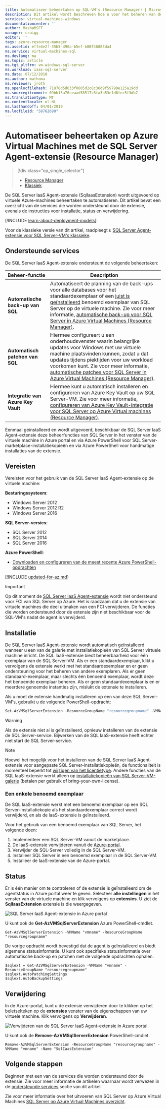 ```yaml
---
title: Automatiseer beheertaken op SQL-VM's (Resource Manager) | Microsoft Docs
description: Dit artikel wordt beschreven hoe u voor het beheren van de SQL Server agent-extensie, welke specifieke SQL Server-beheertaken worden geautomatiseerd. Het gaat hierbij om automatische back-up, automatisch patchen en integratie van Azure Sleutelkluis.
services: virtual-machines-windows
documentationcenter: ''
author: MashaMSFT
manager: craigg
editor: ''
tags: azure-resource-manager
ms.assetid: effe4e2f-35b5-490a-b5ef-b06746083da4
ms.service: virtual-machines-sql
ms.devlang: na
ms.topic: article
ms.tgt_pltfrm: vm-windows-sql-server
ms.workload: iaas-sql-server
ms.date: 07/12/2018
ms.author: mathoma
ms.reviewer: jroth
ms.openlocfilehash: 71878d5d033f0005d2c8c36d9f59799e125a19dd
ms.sourcegitcommit: 09bb15a76ceaad58517c8fa3b53e1d8fec5f3db7
ms.translationtype: MT
ms.contentlocale: nl-NL
ms.lasthandoff: 04/01/2019
ms.locfileid: "58762698"
---
```

# <a name="automate-management-tasks-on-azure-virtual-machines-with-the-sql-server-agent-extension-resource-manager"></a>Automatiseer beheertaken op Azure Virtual Machines met de SQL Server Agent-extensie (Resource Manager)
> [!div class="op_single_selector"]
> * [Resource Manager](virtual-machines-windows-sql-server-agent-extension.md)
> * [Klassiek](../sqlclassic/virtual-machines-windows-classic-sql-server-agent-extension.md)

De SQL Server IaaS Agent-extensie (SqlIaasExtension) wordt uitgevoerd op virtuele Azure-machines beheertaken te automatiseren. Dit artikel bevat een overzicht van de services die worden ondersteund door de extensie, evenals de instructies voor installatie, status en verwijdering.

[!INCLUDE [learn-about-deployment-models](../../../../includes/learn-about-deployment-models-rm-include.md)]

Voor de klassieke versie van dit artikel, raadpleegt u [SQL Server Agent-extensie voor SQL Server-VM's klassieke](../sqlclassic/virtual-machines-windows-classic-sql-server-agent-extension.md).

## <a name="supported-services"></a>Ondersteunde services
De SQL Server IaaS Agent-extensie ondersteunt de volgende beheertaken:

| Beheer-functie | Description |
| --- | --- |
| **Automatische back-up van SQL** |Automatiseert de planning van de back-ups voor alle databases voor het standaardexemplaar of een [juist is geïnstalleerd](virtual-machines-windows-sql-server-iaas-faq.md#administration) benoemd exemplaar van SQL Server op de virtuele machine. Zie voor meer informatie, [automatische back-up voor SQL Server in Azure Virtual Machines (Resource Manager)](virtual-machines-windows-sql-automated-backup.md). |
| **Automatisch patchen van SQL** |Hiermee configureert u een onderhoudsvenster waarin belangrijke updates voor Windows met uw virtuele machine plaatsvinden kunnen, zodat u dat updates tijdens piektijden voor uw workload voorkomen kunt. Zie voor meer informatie, [automatische patches voor SQL Server in Azure Virtual Machines (Resource Manager)](virtual-machines-windows-sql-automated-patching.md). |
| **Integratie van Azure Key Vault** |Hiermee kunt u automatisch installeren en configureren van Azure Key Vault op uw SQL Server-VM. Zie voor meer informatie, [configureren van Azure Key Vault-integratie voor SQL Server op Azure Virtual machines (Resource Manager)](virtual-machines-windows-ps-sql-keyvault.md). |

Eenmaal geïnstalleerd en wordt uitgevoerd, beschikbaar de SQL Server IaaS Agent-extensie deze beheerfuncties van SQL Server in het venster van de virtuele machine in Azure portal en via Azure PowerShell voor SQL Server-marketplace-installatiekopieën en via Azure PowerShell voor handmatige installaties van de extensie. 

## <a name="prerequisites"></a>Vereisten
Vereisten voor het gebruik van de SQL Server IaaS Agent-extensie op de virtuele machine:

**Besturingssysteem**:

* Windows Server 2012
* Windows Server 2012 R2
* Windows Server 2016

**SQL Server-versies**:

* SQL Server 2012
* SQL Server 2014
* SQL Server 2016

**Azure PowerShell**:

* [Downloaden en configureren van de meest recente Azure PowerShell-opdrachten](/powershell/azure/overview)

[!INCLUDE [updated-for-az.md](../../../../includes/updated-for-az.md)]

> [!IMPORTANT]
> Op dit moment de [SQL Server IaaS Agent-extensie](virtual-machines-windows-sql-server-agent-extension.md) wordt niet ondersteund voor FCI van SQL Server op Azure. Het is raadzaam dat u de extensie van virtuele machines die deel uitmaken van een FCI verwijderen. De functies die worden ondersteund door de extensie zijn niet beschikbaar voor de SQL-VM's nadat de agent is verwijderd.

## <a name="installation"></a>Installatie
De SQL Server IaaS Agent-extensie wordt automatisch geïnstalleerd wanneer u een van de galerie met installatiekopieën van SQL Server virtuele machine inricht. De SQL IaaS-extensie biedt beheerbaarheid voor één exemplaar van de SQL Server-VM. Als er een standaardexemplaar, klikt u vervolgens de extensie werkt met het standaardexemplaar en er geen ondersteuning voor het beheren van andere exemplaren. Als er geen standaard-exemplaar, maar slechts één benoemd exemplaar, wordt deze het benoemde exemplaar beheren. Als er geen standaardexemplaar is en er meerdere genoemde instanties zijn, mislukt de extensie te installeren. 



Als u moet de extensie handmatig installeren op een van deze SQL Server-VM's, gebruikt u de volgende PowerShell-opdracht:

```powershell
Set-AzVMSqlServerExtension -ResourceGroupName "resourcegroupname" -VMName "vmname" -Name "SqlIaasExtension" -Version "2.0" -Location "East US 2"
```

> [!WARNING]
> Als de extensie niet al is geïnstalleerd, opnieuw installeren van de extensie de SQL Server-service. Bijwerken van de SQL IaaS-extensie heeft echter niet start de SQL Server-service. 

> [!NOTE]
> Hoewel het mogelijk voor het installeren van de SQL Server IaaS Agent-extensie voor aangepaste SQL Server-installatiekopieën, de functionaliteit is momenteel beperkt tot [wijzigen van het licentietype](virtual-machines-windows-sql-ahb.md). Andere functies van de SQL IaaS-extensie werkt alleen op [installatiekopieën van SQL Server-VM-galerie](virtual-machines-windows-sql-server-iaas-overview.md#get-started-with-sql-vms) (betalen per gebruik of bring-your-own-license).

### <a name="use-a-single-named-instance"></a>Een enkele benoemd exemplaar
De SQL IaaS-extensie werkt met een benoemd exemplaar op een SQL Server-installatiekopie als het standaardexemplaar correct wordt verwijderd, en als de IaaS-extensie is geïnstalleerd.

Voor het gebruik van een benoemd exemplaar van SQL Server, het volgende doen:
   1. Implementeer een SQL Server-VM vanuit de marketplace. 
   1. De IaaS-extensie verwijderen vanuit de [Azure-portal](https://portal.azure.com).
   1. Verwijder de SQL-Server volledig in de SQL Server-VM.
   1. Installeer SQL Server in een benoemd exemplaar in de SQL Server-VM. 
   1. Installeer de IaaS-extensie van de Azure-portal.  

## <a name="status"></a>Status
Er is één manier om te controleren of de extensie is geïnstalleerd om de agentstatus in Azure portal weer te geven. Selecteer **alle instellingen** in het venster van de virtuele machine en klik vervolgens op **extensies**. U ziet de **SqlIaasExtension** extensie is die weergegeven.

![SQL Server IaaS Agent-extensie in Azure portal](./media/virtual-machines-windows-sql-server-agent-extension/azure-rm-sql-server-iaas-agent-portal.png)

U kunt ook de **Get-AzVMSqlServerExtension** Azure PowerShell-cmdlet.

    Get-AzVMSqlServerExtension -VMName "vmname" -ResourceGroupName "resourcegroupname"

De vorige opdracht wordt bevestigd dat de agent is geïnstalleerd en biedt algemene statusinformatie. U kunt ook specifieke statusinformatie over automatische back-up en patchen met de volgende opdrachten ophalen.

    $sqlext = Get-AzVMSqlServerExtension -VMName "vmname" -ResourceGroupName "resourcegroupname"
    $sqlext.AutoPatchingSettings
    $sqlext.AutoBackupSettings

## <a name="removal"></a>Verwijdering
In de Azure-portal, kunt u de extensie verwijderen door te klikken op het beletselteken op de **extensies** venster van de eigenschappen van uw virtuele machine. Klik vervolgens op **Verwijderen**.

![Verwijderen van de SQL Server IaaS Agent-extensie in Azure portal](./media/virtual-machines-windows-sql-server-agent-extension/azure-rm-sql-server-iaas-agent-uninstall.png)

U kunt ook de **Remove-AzVMSqlServerExtension** PowerShell-cmdlet.

    Remove-AzVMSqlServerExtension -ResourceGroupName "resourcegroupname" -VMName "vmname" -Name "SqlIaasExtension"

## <a name="next-steps"></a>Volgende stappen
Beginnen met een van de services die worden ondersteund door de extensie. Zie voor meer informatie de artikelen waarnaar wordt verwezen in de [ondersteunde services](#supported-services) sectie van dit artikel.

Zie voor meer informatie over het uitvoeren van SQL Server op Azure Virtual Machines [SQL Server op Azure Virtual Machines overzicht](virtual-machines-windows-sql-server-iaas-overview.md).

